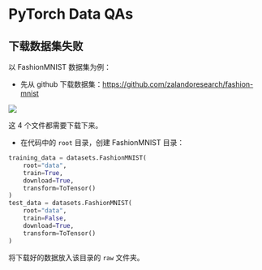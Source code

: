 # PyTorch Data QAs

## 下载数据集失败

以 FashionMNIST 数据集为例：

- 先从 github 下载数据集：https://github.com/zalandoresearch/fashion-mnist

![](2022-11-07-11-05-58.png)

这 4 个文件都需要下载下来。

- 在代码中的 `root` 目录，创建 FashionMNIST 目录：

```python
training_data = datasets.FashionMNIST(
    root="data",
    train=True,
    download=True,
    transform=ToTensor()
)
test_data = datasets.FashionMNIST(
    root="data",
    train=False,
    download=True,
    transform=ToTensor()
)
```

将下载好的数据放入该目录的 `raw` 文件夹。
